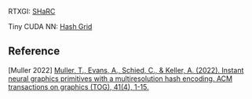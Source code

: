
RTXGI: [SHaRC]()

Tiny CUDA NN: [Hash Grid](https://github.com/NVlabs/tiny-cuda-nn/blob/master/include/tiny-cuda-nn/encodings/grid_interface.h)  

## Reference  

\[Muller 2022\] [Muller, T., Evans, A., Schied, C., & Keller, A. (2022). Instant neural graphics primitives with a multiresolution hash encoding. ACM transactions on graphics (TOG), 41(4), 1-15.](https://nvlabs.github.io/instant-ngp/)  
